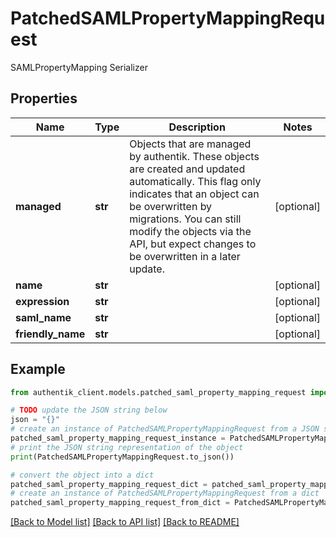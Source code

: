 # PatchedSAMLPropertyMappingRequest

SAMLPropertyMapping Serializer

## Properties

Name | Type | Description | Notes
------------ | ------------- | ------------- | -------------
**managed** | **str** | Objects that are managed by authentik. These objects are created and updated automatically. This flag only indicates that an object can be overwritten by migrations. You can still modify the objects via the API, but expect changes to be overwritten in a later update. | [optional] 
**name** | **str** |  | [optional] 
**expression** | **str** |  | [optional] 
**saml_name** | **str** |  | [optional] 
**friendly_name** | **str** |  | [optional] 

## Example

```python
from authentik_client.models.patched_saml_property_mapping_request import PatchedSAMLPropertyMappingRequest

# TODO update the JSON string below
json = "{}"
# create an instance of PatchedSAMLPropertyMappingRequest from a JSON string
patched_saml_property_mapping_request_instance = PatchedSAMLPropertyMappingRequest.from_json(json)
# print the JSON string representation of the object
print(PatchedSAMLPropertyMappingRequest.to_json())

# convert the object into a dict
patched_saml_property_mapping_request_dict = patched_saml_property_mapping_request_instance.to_dict()
# create an instance of PatchedSAMLPropertyMappingRequest from a dict
patched_saml_property_mapping_request_from_dict = PatchedSAMLPropertyMappingRequest.from_dict(patched_saml_property_mapping_request_dict)
```
[[Back to Model list]](../README.md#documentation-for-models) [[Back to API list]](../README.md#documentation-for-api-endpoints) [[Back to README]](../README.md)


